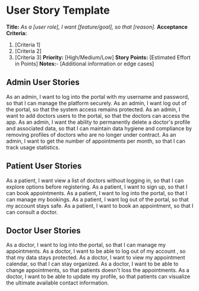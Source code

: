 # User Story Template
 **Title:**
 _As a [user role], I want [feature/goal], so that [reason]._
 **Acceptance Criteria:**
 1. [Criteria 1]
 2. [Criteria 2]
 3. [Criteria 3]
 **Priority:** [High/Medium/Low]
 **Story Points:** [Estimated Effort in Points]
 **Notes:**- [Additional information or edge cases]

## Admin User Stories
As an admin, I want to log into the portal with my username and password, so that I can manage the platform securely.
As an admin, I want log out of the portal, so that the system access remains protected.
As an admin, I want to add doctors users to the portal, so that the doctors can access the app.
As an admin, I want the ability to permanently delete a doctor's profile and associated data, so that I can maintain data hygiene and compliance by removing profiles of doctors who are no longer under contract.
As an admin, I want to get the number of appointments per month, so that I can track usage statistics.

## Patient User Stories
As a patient, I want view a list of doctors without logging in, so that I can explore options before registering.
As a patient, I want to sign up, so that I can book appointments.
As a patient, I want to log into the portal, so that I can manage my bookings.
As a patient, I want log out of the portal, so that my account stays safe.
As a patient, I want to book an appointment, so that I can consult a doctor.

## Doctor User Stories
As a doctor, I want to log into the portal, so that I can manage my appointments.
As a doctor, I want to be able to log out of my account , so that my data stays protected.
As a doctor, I want to view my appointment calendar, so that I can stay organized.
As a doctor, I want to be able to change appointments, so that patients doesn't loss the appointments.
As a doctor, I want to be able to update my profile, so that patients can visualize the ultimate available contact information.
